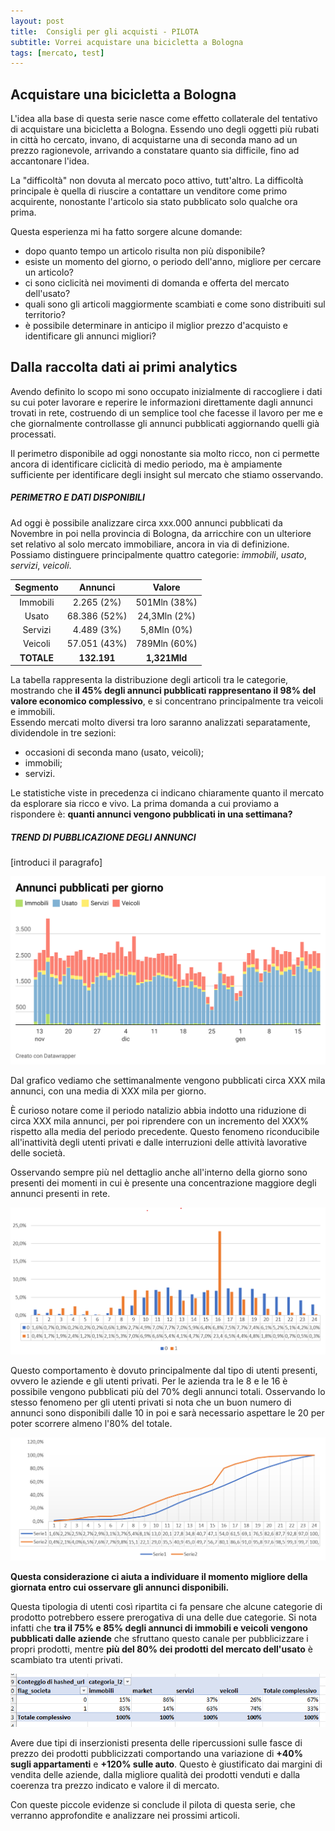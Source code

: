 ```yaml
---
layout: post
title:  Consigli per gli acquisti - PILOTA
subtitle: Vorrei acquistare una bicicletta a Bologna
tags: [mercato, test]
---
```


## Acquistare una bicicletta a Bologna

L'idea alla base di questa serie nasce come effetto collaterale del tentativo di acquistare una bicicletta a Bologna. Essendo uno degli oggetti più rubati in città ho cercato, invano, di acquistarne una di seconda mano ad un prezzo ragionevole, arrivando a constatare quanto sia difficile, fino ad accantonare l'idea. 

La "difficoltà" non dovuta al mercato poco attivo, tutt'altro. La difficoltà principale è quella di riuscire a contattare un venditore come primo acquirente, nonostante l'articolo sia stato pubblicato solo qualche ora prima. 

Questa esperienza mi ha fatto sorgere alcune domande:
* dopo quanto tempo un articolo risulta non più disponibile?
* esiste un momento del giorno, o periodo dell'anno, migliore per cercare un articolo?
* ci sono ciclicità nei movimenti di domanda e offerta del mercato dell'usato?
* quali sono gli articoli maggiormente scambiati e come sono distribuiti sul territorio?
* è possibile determinare in anticipo il miglior prezzo d'acquisto e identificare gli annunci migliori?   

## Dalla raccolta dati ai primi analytics

Avendo definito lo scopo mi sono occupato inizialmente di raccogliere i dati su cui poter lavorare e reperire le informazioni direttamente dagli annunci trovati in rete, costruendo di un semplice tool che facesse il lavoro per me e che giornalmente controllasse gli annunci pubblicati aggiornando quelli già processati.

Il perimetro disponibile ad oggi nonostante sia molto ricco, non ci permette ancora di identificare ciclicità di medio periodo, ma è ampiamente sufficiente per identificare degli insight sul mercato che stiamo osservando.

##### PERIMETRO E DATI DISPONIBILI

Ad oggi è possibile analizzare circa xxx.000 annunci pubblicati da Novembre in poi nella provincia di Bologna, da arricchire con un ulteriore set relativo al solo mercato immobiliare, ancora in via di definizione.
Possiamo distinguere principalmente quattro categorie: _immobili_, _usato_, _servizi_, _veicoli_.

|Segmento   | Annunci     | Valore      |
|:---------:|:-----------:|:-----------:|
|Immobili   |2.265 (2%)   |501Mln (38%) |
|Usato      |68.386  (52%)|24,3Mln (2%) |
|Servizi    |4.489  (3%)  |5,8Mln (0%)  |
|Veicoli    |57.051 (43%) |789Mln (60%) |
|**TOTALE** |**132.191**| **1,321Mld**  |

La tabella rappresenta la distribuzione degli articoli tra le categorie, mostrando che **il 45% degli annunci pubblicati rappresentano il 98% del valore economico complessivo**, e si concentrano principalmente tra veicoli e immobili.  
Essendo mercati molto diversi tra loro saranno analizzati separatamente, dividendole in tre sezioni:

* occasioni di seconda mano (usato, veicoli);
* immobili;
* servizi.

Le statistiche viste in precedenza ci indicano chiaramente quanto il mercato da esplorare sia ricco e vivo. La prima domanda a cui proviamo a rispondere è: **quanti annunci vengono pubblicati in una settimana?**

##### TREND DI PUBBLICAZIONE DEGLI ANNUNCI

[introduci il paragrafo]

![](../assets/img/CPGA_PILOTA/daily_trend.png)

Dal grafico vediamo che settimanalmente vengono pubblicati circa XXX mila annunci, con una media di XXX mila per giorno. 

È curioso notare come il periodo natalizio abbia indotto una riduzione di circa XXX mila annunci, per poi riprendere con un incremento del XXX% rispetto alla media del periodo precedente. Questo fenomeno riconducibile all'inattività degli utenti privati e dalle interruzioni delle attività lavorative delle società.

Osservando sempre più nel dettaglio anche all'interno della giorno sono presenti dei momenti in cui è presente una concentrazione maggiore degli annunci presenti in rete. 

![](../assets/img/CPGA_PILOTA/ripartizione_oraria.png)

Questo comportamento è dovuto principalmente dal tipo di utenti presenti, ovvero le aziende e gli utenti privati. Per le azienda tra le 8 e le 16 è possibile vengono pubblicati più del 70% degli annunci totali. Osservando lo stesso fenomeno per gli utenti privati si nota che un buon numero di annunci sono disponibili dalle 10 in poi e sarà necessario aspettare le 20 per poter scorrere almeno l'80% del totale. 

![](../assets/img/CPGA_PILOTA/ripartizione_oraria_cumulata.png)

**Questa considerazione ci aiuta a individuare il momento migliore della giornata entro cui osservare gli annunci disponibili.**

Questa tipologia di utenti così ripartita ci fa pensare che alcune categorie di prodotto potrebbero essere prerogativa di una delle due categorie. Si nota infatti che **tra il 75% e 85% degli annunci di immobili e veicoli vengono pubblicati dalle aziende** che sfruttano questo canale per pubblicizzare i propri prodotti, mentre **più del 80% dei prodotti del mercato dell'usato** è scambiato tra utenti privati.

![](../assets/img/CPGA_PILOTA/distribuzione_pvt_bsn.png)

Avere due tipi di inserzionisti presenta delle ripercussioni sulle fasce di prezzo dei prodotti pubblicizzati comportando una variazione di **+40% sugli appartamenti** e **+120% sulle auto**. Questo è giustificato dai margini di vendita delle aziende, dalla migliore qualità dei prodotti venduti e dalla coerenza tra prezzo indicato e valore il di mercato.

Con queste piccole evidenze si conclude il pilota di questa serie, che verranno approfondite e analizzare nei prossimi articoli.